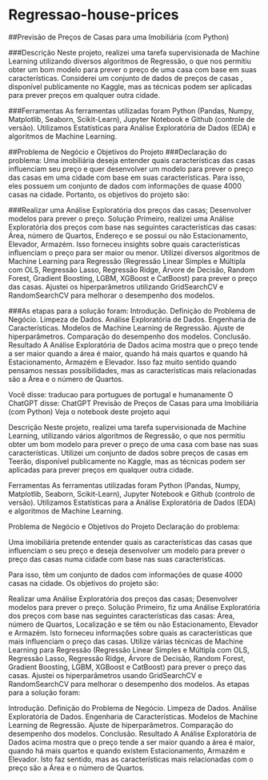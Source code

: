 # Regressao-house-prices
##Previsão de Preços de Casas para uma Imobiliária (com Python)

###Descrição
Neste projeto, realizei uma tarefa supervisionada de Machine Learning utilizando diversos algoritmos de Regressão, o que nos permitiu obter um bom modelo para prever o preço de uma casa com base em suas características. Considerei um conjunto de dados de preços de casas , disponível publicamente no Kaggle, mas as técnicas podem ser aplicadas para prever preços em qualquer outra cidade.

###Ferramentas
As ferramentas utilizadas foram Python (Pandas, Numpy, Matplotlib, Seaborn, Scikit-Learn), Jupyter Notebook e Github (controle de versão). Utilizamos Estatísticas para Análise Exploratória de Dados (EDA) e algoritmos de Machine Learning.

##Problema de Negócio e Objetivos do Projeto
###Declaração do problema:
Uma imobiliária deseja entender quais características das casas influenciam seu preço e quer desenvolver um modelo para prever o preço das casas em uma cidade com base em suas características.
Para isso, eles possuem um conjunto de dados com informações de quase 4000 casas na cidade. Portanto, os objetivos do projeto são:

###Realizar uma Análise Exploratória dos preços das casas;
Desenvolver modelos para prever o preço.
Solução
Primeiro, realizei uma Análise Exploratória dos preços com base nas seguintes características das casas: Área, número de Quartos, Endereço e se possui ou não Estacionamento, Elevador, Armazém. Isso forneceu insights sobre quais características influenciam o preço para ser maior ou menor. Utilizei diversos algoritmos de Machine Learning para Regressão (Regressão Linear Simples e Múltipla com OLS, Regressão Lasso, Regressão Ridge, Árvore de Decisão, Random Forest, Gradient Boosting, LGBM, XGBoost e CatBoost) para prever o preço das casas. Ajustei os hiperparâmetros utilizando GridSearchCV e RandomSearchCV para melhorar o desempenho dos modelos.

###As etapas para a solução foram:
Introdução.
Definição do Problema de Negócio.
Limpeza de Dados.
Análise Exploratória de Dados.
Engenharia de Características.
Modelos de Machine Learning de Regressão.
Ajuste de hiperparâmetros.
Comparação do desempenho dos modelos.
Conclusão.
Resultado
A Análise Exploratória de Dados acima mostra que o preço tende a ser maior quando a área é maior, quando há mais quartos e quando há Estacionamento, Armazém e Elevador. Isso faz muito sentido quando pensamos nessas possibilidades, mas as características mais relacionadas são a Área e o número de Quartos.






Você disse:
traducao para portugues de portugal e humanamente
O ChatGPT disse:
ChatGPT
Previsão de Preços de Casas para uma Imobiliária (com Python)
Veja o notebook deste projeto aqui

Descrição
Neste projeto, realizei uma tarefa supervisionada de Machine Learning, utilizando vários algoritmos de Regressão, o que nos permitiu obter um bom modelo para prever o preço de uma casa com base nas suas características. Utilizei um conjunto de dados sobre preços de casas em Teerão, disponível publicamente no Kaggle, mas as técnicas podem ser aplicadas para prever preços em qualquer outra cidade.

Ferramentas
As ferramentas utilizadas foram Python (Pandas, Numpy, Matplotlib, Seaborn, Scikit-Learn), Jupyter Notebook e Github (controlo de versão). Utilizamos Estatísticas para a Análise Exploratória de Dados (EDA) e algoritmos de Machine Learning.

Problema de Negócio e Objetivos do Projeto
Declaração do problema:

Uma imobiliária pretende entender quais as características das casas que influenciam o seu preço e deseja desenvolver um modelo para prever o preço das casas numa cidade com base nas suas características.

Para isso, têm um conjunto de dados com informações de quase 4000 casas na cidade. Os objetivos do projeto são:

Realizar uma Análise Exploratória dos preços das casas;
Desenvolver modelos para prever o preço.
Solução
Primeiro, fiz uma Análise Exploratória dos preços com base nas seguintes características das casas: Área, número de Quartos, Localização e se têm ou não Estacionamento, Elevador e Armazém. Isto forneceu informações sobre quais as características que mais influenciam o preço das casas. Utilize várias técnicas de Machine Learning para Regressão (Regressão Linear Simples e Múltipla com OLS, Regressão Lasso, Regressão Ridge, Árvore de Decisão, Random Forest, Gradient Boosting, LGBM, XGBoost e CatBoost) para prever o preço das casas. Ajustei os hiperparâmetros usando GridSearchCV e RandomSearchCV para melhorar o desempenho dos modelos.
As etapas para a solução foram:

Introdução.
Definição do Problema de Negócio.
Limpeza de Dados.
Análise Exploratória de Dados.
Engenharia de Características.
Modelos de Machine Learning de Regressão.
Ajuste de hiperparâmetros.
Comparação do desempenho dos modelos.
Conclusão.
Resultado
A Análise Exploratória de Dados acima mostra que o preço tende a ser maior quando a área é maior, quando há mais quartos e quando existem Estacionamento, Armazém e Elevador. Isto faz sentido, mas as características mais relacionadas com o preço são a Área e o número de Quartos.





